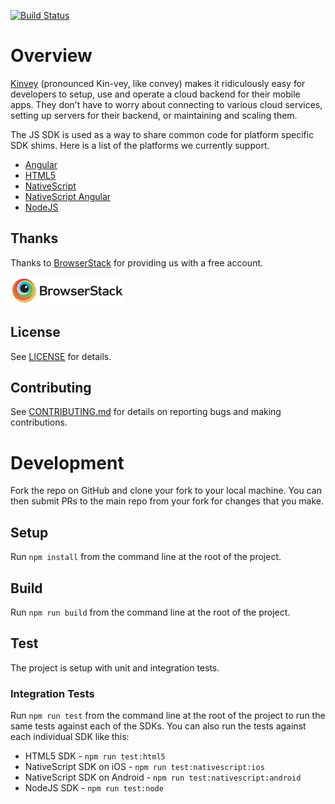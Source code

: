 [![Build Status](https://travis-ci.org/Kinvey/js-sdk.svg?branch=refactor%2FMLIBZ-2587_Improve_SDK)](https://travis-ci.org/Kinvey/js-sdk)

# Overview

[Kinvey](http://www.kinvey.com) (pronounced Kin-vey, like convey) makes it ridiculously easy for developers to setup, use and operate a cloud backend for their mobile apps. They don't have to worry about connecting to various cloud services, setting up servers for their backend, or maintaining and scaling them.

The JS SDK is used as a way to share common code for platform specific SDK shims. Here is a list of the platforms we currently support.

* [Angular](packages/angular-sdk)
* [HTML5](packages/html5-sdk)
* [NativeScript](packages/nativescript-sdk)
* [NativeScript Angular](packages/nativescript-angular-sdk)
* [NodeJS](packages/node-sdk)

## Thanks
Thanks to [BrowserStack](http://browserstack.com) for providing us with a free account.
<p align="left">
  <a href="http://browserstack.com" style="display: inline-block;">
    <img src="logo-browserstack.png">
  </a>
</p>

## License
See [LICENSE](LICENSE) for details.

## Contributing
See [CONTRIBUTING.md](CONTRIBUTING.md) for details on reporting bugs and making contributions.

# Development

Fork the repo on GitHub and clone your fork to your local machine. You can then submit PRs to the main repo from your fork for changes that you make.

## Setup

Run `npm install` from the command line at the root of the project.

## Build

Run `npm run build` from the command line at the root of the project.

## Test

The project is setup with unit and integration tests.

### Integration Tests

Run `npm run test` from the command line at the root of the project to run the same tests against each of the SDKs. You can also run the tests against each individual SDK like this:

- HTML5 SDK - `npm run test:html5`
- NativeScript SDK on iOS - `npm run test:nativescript:ios`
- NativeScript SDK on Android - `npm run test:nativescript:android`
- NodeJS SDK - `npm run test:node`
